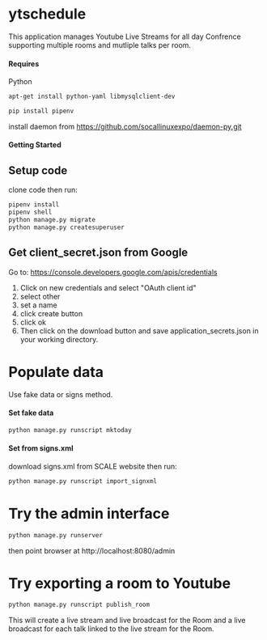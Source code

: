 # ytschedule

This application manages Youtube Live Streams for all day Confrence supporting multiple rooms and mutliple talks per room.

#### Requires
Python
```bash
apt-get install python-yaml libmysqlclient-dev

pip install pipenv
```


install daemon from https://github.com/socallinuxexpo/daemon-py.git

#### Getting Started

## Setup code
clone code then run:
```bash
pipenv install
pipenv shell
python manage.py migrate
python manage.py createsuperuser
```
## Get client_secret.json from Google
Go to: https://console.developers.google.com/apis/credentials
1. Click on new credentials and select "OAuth client id"
2. select other
3. set a name
4. click create button
4. click ok
5. Then click on the download button and save application_secrets.json in your working directory.


# Populate data
Use fake data or signs method.

#### Set fake data
```bash
python manage.py runscript mktoday
```
#### Set from signs.xml
download signs.xml from SCALE website then run:
```bash
python manage.py runscript import_signxml
```
# Try the admin interface
```bash
python manage.py runserver
```
then point browser at http://localhost:8080/admin

# Try exporting a room to Youtube
```bash
python manage.py runscript publish_room
```

This will create a live stream and live broadcast for the Room and a live broadcast for each talk linked to the live stream for the Room.
